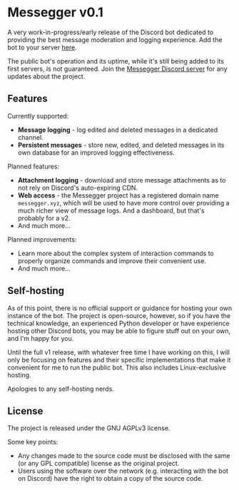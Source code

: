# Messegger v0.1

A very work-in-progress/early release of the Discord bot dedicated to providing the best message moderation and logging experience. Add the bot to your server [here](https://discord.com/oauth2/authorize?client_id=1226243129733156906&permissions=0&scope=bot).

The public bot's operation and its uptime, while it's still being added to its first servers, is not guaranteed. Join the [Messegger Discord server](https://discord.gg/rWVHU3qjvK) for any updates about the project.

## Features

Currently supported:
- **Message logging** - log edited and deleted messages in a dedicated channel.
- **Persistent messages** - store new, edited, and deleted messages in its own database for an improved logging effectiveness.

Planned features:
- **Attachment logging** - download and store message attachments as to not rely on Discord's auto-expiring CDN.
- **Web access** - the Messegger project has a registered domain name `messegger.xyz`, which will be used to have more control over providing a much richer view of message logs. And a dashboard, but that's probably for a v2.
- And much more...

Planned improvements:
- Learn more about the complex system of interaction commands to properly organize commands and improve their convenient use.
- And much more...

## Self-hosting

As of this point, there is no official support or guidance for hosting your own instance of the bot. The project is open-source, however, so if you have the technical knowledge, an experienced Python developer or have experience hosting other Discord bots, you may be able to figure stuff out on your own, and I'm happy for you.

Until the full v1 release, with whatever free time I have working on this, I will only be focusing on features and their specific implementations that make it convenient for me to run the public bot. This also includes Linux-exclusive hosting.

Apologies to any self-hosting nerds.

## License

The project is released under the GNU AGPLv3 license.

Some key points:
- Any changes made to the source code must be disclosed with the same (or any GPL compatible) license as the original project.
- Users using the software over the network (e.g. interacting with the bot on Discord) have the right to obtain a copy of the source code.
